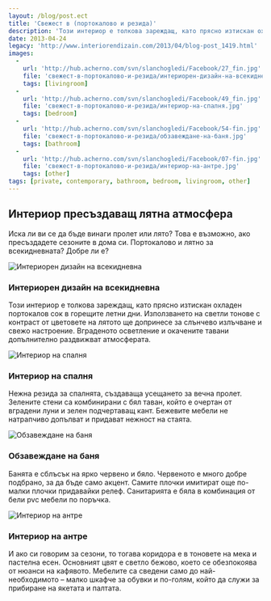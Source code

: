 ```yaml
---
layout: /blog/post.ect
title: 'Свежест в (портокалово и резида)'
description: 'Този интериор е толкова зареждащ, като прясно изтискан охладен портокалов сок в горещите летни дни. Използването на светли тонове с контраст от цветовете на лятото ще допринесе за слънчево излъчване и свежо настроение. '
date: 2013-04-24
legacy: 'http://www.interiorendizain.com/2013/04/blog-post_1419.html'
images:
  -
    url: 'http://hub.acherno.com/svn/slanchogledi/Facebook/27_fin.jpg'
    file: 'свежест-в-портокалово-и-резида/интериорен-дизайн-на-всекидневна.jpg'
    tags: [livingroom]
  -
    url: 'http://hub.acherno.com/svn/slanchogledi/Facebook/49_fin.jpg'
    file: 'свежест-в-портокалово-и-резида/интериор-на-спалня.jpg'
    tags: [bedroom]
  -
    url: 'http://hub.acherno.com/svn/slanchogledi/Facebook/54-fin.jpg'
    file: 'свежест-в-портокалово-и-резида/обзавеждане-на-баня.jpg'
    tags: [bathroom]
  -
    url: 'http://hub.acherno.com/svn/slanchogledi/Facebook/07-fin.jpg'
    file: 'свежест-в-портокалово-и-резида/интериор-на-антре.jpg'
    tags: [other]
tags: [private, contemporary, bathroom, bedroom, livingroom, other]
---
```

## **Интериор** пресъздаващ **лятна атмосфера**
Иска ли ви се да бъде винаги пролет или лято? Това е възможно, ако пресъздадете сезоните в дома си. Портокалово и лятно за всекидневната? Добре ли е? 

![Интериорен дизайн на всекидневна](свежест-в-портокалово-и-резида/интериорен-дизайн-на-всекидневна.jpg)
### Интериорен дизайн на **всекидневна**

Този интериор е толкова зареждащ, като прясно изтискан охладен портокалов сок в горещите летни дни. Използването на светли тонове с контраст от цветовете на лятото ще допринесе за слънчево излъчване и свежо настроение. Вграденото осветление и окачените тавани допълнително раздвижват атмосферата.

![Интериор на спалня](свежест-в-портокалово-и-резида/интериор-на-спалня.jpg)
### Интериор на **спалня**

Нежна резида за спалнята, създаваща усещането за вечна пролет. Зелените стени са комбинирани с бял таван, който е очертан от вградени луни и зелен подчертаващ кант. Бежевите мебели не натрапчиво допълват и придават нежност на стаята.

![Обзавеждане на баня](свежест-в-портокалово-и-резида/обзавеждане-на-баня.jpg)
### Обзавеждане на **баня**

Банята е сблъсък на ярко червено и бяло. Червеното е много добре подбрано, за да бъде само акцент. Самите плочки имитират още по-малки плочки придавайки релеф. Санитарията е бяла в комбинация от бели pvc мебели по поръчка.

![Интериор на антре](свежест-в-портокалово-и-резида/интериор-на-антре.jpg)
### Интериор на **антре**

И ако си говорим за сезони, то тогава коридора е в тоновете на мека и пастелна есен. Основният цвят е светло бежово, което се обезпокоява от нюанси на кафявото. Мебелите са сведени само до най-необходимото – малко шкафче за обувки и по-голям, който да служи за прибиране на якетата и палтата.